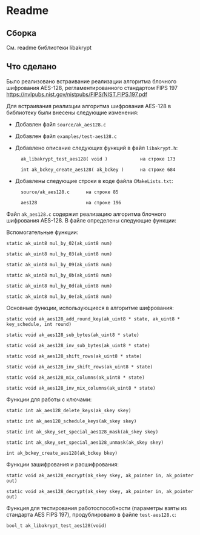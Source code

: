 # Readme #
## Сборка ##
См. readme библиотеки libakrypt
## Что сделано ##
Было реализовано встраивание реализации алгоритма блочного шифрования AES-128, регламентированного стандартом FIPS 197 https://nvlpubs.nist.gov/nistpubs/FIPS/NIST.FIPS.197.pdf

Для встраивания реализции алгоритма шифрования AES-128 в библиотеку были внесены следующие изменения:

* Добавлен файл `source/ak_aes128.c`
* Добавлен файл `examples/test-aes128.c`
* Добавлено описание следующих функций в файл `libakrypt.h`:

        ak_libakrypt_test_aes128( void )            на строке 173
        
        int ak_bckey_create_aes128( ak_bckey )      на строке 684
    
* Добавлены следующие строки в коде файла `CMakeLists.txt`:

        source/ak_aes128.c      на строке 85
        
        aes128                  на строке 196

Файл `ak_aes128.c` содержит реализацию алгоритма блочного шифрования AES-128. В файле определены следующие функции:

Вспомогательные функции:

    static ak_uint8 mul_by_02(ak_uint8 num)
    
    static ak_uint8 mul_by_03(ak_uint8 num)
    
    static ak_uint8 mul_by_09(ak_uint8 num)
    
    static ak_uint8 mul_by_0b(ak_uint8 num)
    
    static ak_uint8 mul_by_0d(ak_uint8 num)
    
    static ak_uint8 mul_by_0e(ak_uint8 num)
    
Основные функции, использующиеся в алгоритме шифрования:

    static void ak_aes128_add_round_key(ak_uint8 * state, ak_uint8 * key_schedule, int round)
    
    static void ak_aes128_sub_bytes(ak_uint8 * state)
    
    static void ak_aes128_inv_sub_bytes(ak_uint8 * state)
    
    static void ak_aes128_shift_rows(ak_uint8 * state)
    
    static void ak_aes128_inv_shift_rows(ak_uint8 * state)
    
    static void ak_aes128_mix_columns(ak_uint8 * state)
    
    static void ak_aes128_inv_mix_columns(ak_uint8 * state)
    
Функции для работы с ключами:

    static int ak_aes128_delete_keys(ak_skey skey)
    
    static int ak_aes128_schedule_keys(ak_skey skey)
    
    static int ak_skey_set_special_aes128_mask(ak_skey skey)
    
    static int ak_skey_set_special_aes128_unmask(ak_skey skey)
    
    int ak_bckey_create_aes128(ak_bckey bkey)
    
Функции зашифрования и расшифрования:

    static void ak_aes128_encrypt(ak_skey skey, ak_pointer in, ak_pointer out)
    
    static void ak_aes128_decrypt(ak_skey skey, ak_pointer in, ak_pointer out)
    
Функция для тестирования работоспособности (параметры взяты из стандарта AES FIPS 197), продублировано в файле `test-aes128.c`:

    bool_t ak_libakrypt_test_aes128(void)
